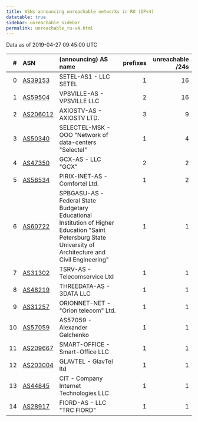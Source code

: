 ```yaml
---
title: ASNs announcing unreachable networks in RU (IPv4)
datatable: true
sidebar: unreachable_sidebar
permalink: unreachable_ru-v4.html
---
```


Data as of 2019-04-27 09:45:00 UTC


<div class="datatable-begin"></div>

|   # | ASN                                      | (announcing) AS name                                                                                                                                       |   prefixes |   unreachable /24s |
|----:|:-----------------------------------------|:-----------------------------------------------------------------------------------------------------------------------------------------------------------|-----------:|-------------------:|
|   0 | [AS39153](unreachable_AS39153-v4.html)   | SETEL-AS1 - LLC SETEL                                                                                                                                      |          1 |                 16 |
|   1 | [AS59504](unreachable_AS59504-v4.html)   | VPSVILLE-AS - VPSVILLE LLC                                                                                                                                 |          2 |                 16 |
|   2 | [AS206012](unreachable_AS206012-v4.html) | AXIOSTV-AS - AXIOSTV LTD.                                                                                                                                  |          3 |                  9 |
|   3 | [AS50340](unreachable_AS50340-v4.html)   | SELECTEL-MSK - OOO "Network of data-centers "Selectel"                                                                                                     |          1 |                  4 |
|   4 | [AS47350](unreachable_AS47350-v4.html)   | GCX-AS - LLC "GCX"                                                                                                                                         |          2 |                  2 |
|   5 | [AS56534](unreachable_AS56534-v4.html)   | PIRIX-INET-AS - Comfortel Ltd.                                                                                                                             |          1 |                  2 |
|   6 | [AS60722](unreachable_AS60722-v4.html)   | SPBGASU-AS - Federal State Budgetary Educational Institution of Higher Education "Saint Petersburg State University of Architecture and Civil Engineering" |          1 |                  1 |
|   7 | [AS31302](unreachable_AS31302-v4.html)   | TSRV-AS - Telecomservice Ltd                                                                                                                               |          1 |                  1 |
|   8 | [AS48219](unreachable_AS48219-v4.html)   | THREEDATA-AS - 3DATA LLC                                                                                                                                   |          1 |                  1 |
|   9 | [AS31257](unreachable_AS31257-v4.html)   | ORIONNET-NET - "Orion telecom" Ltd.                                                                                                                        |          1 |                  1 |
|  10 | [AS57059](unreachable_AS57059-v4.html)   | AS57059 - Alexander Galchenko                                                                                                                              |          1 |                  1 |
|  11 | [AS209667](unreachable_AS209667-v4.html) | SMART-OFFICE - Smart-Office LLC                                                                                                                            |          1 |                  1 |
|  12 | [AS203004](unreachable_AS203004-v4.html) | GLAVTEL - GlavTel ltd                                                                                                                                      |          1 |                  1 |
|  13 | [AS44845](unreachable_AS44845-v4.html)   | CIT - Company Internet Technologies LLC                                                                                                                    |          1 |                  1 |
|  14 | [AS28917](unreachable_AS28917-v4.html)   | FIORD-AS - LLC "TRC FIORD"                                                                                                                                 |          1 |                  1 |

<div class="datatable-end"></div>